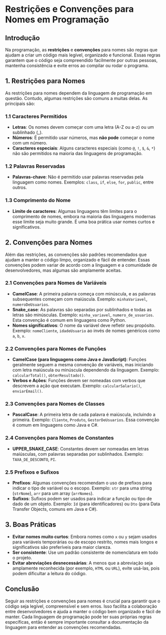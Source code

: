 # Restrições e Convenções para Nomes em Programação

## Introdução
Na programação, as **restrições** e **convenções** para nomes são regras que ajudam a criar um código mais legível, organizado e funcional. Essas regras garantem que o código seja compreendido facilmente por outras pessoas, mantenha consistência e evite erros ao compilar ou rodar o programa.

## 1. Restrições para Nomes

As restrições para nomes dependem da linguagem de programação em questão. Contudo, algumas restrições são comuns a muitas delas. As principais são:

### 1.1 Caracteres Permitidos
- **Letras**: Os nomes devem começar com uma letra (A-Z ou a-z) ou um sublinhado (_).
- **Números**: É permitido usar números, mas **não pode** começar o nome com um número.
- **Caracteres especiais**: Alguns caracteres especiais (como `@`, `!`, `$`, `&`, `*`) não são permitidos na maioria das linguagens de programação.

### 1.2 Palavras Reservadas
- **Palavras-chave**: Não é permitido usar palavras reservadas pela linguagem como nomes. Exemplos: `class`, `if`, `else`, `for`, `public`, entre outros.

### 1.3 Comprimento do Nome
- **Limite de caracteres**: Algumas linguagens têm limites para o comprimento de nomes, embora na maioria das linguagens modernas esse limite seja muito grande. É uma boa prática usar nomes curtos e significativos.

## 2. Convenções para Nomes

Além das restrições, as convenções são padrões recomendados que ajudam a manter o código limpo, organizado e fácil de entender. Essas convenções podem variar de acordo com a linguagem e a comunidade de desenvolvedores, mas algumas são amplamente aceitas.

### 2.1 Convenções para Nomes de Variáveis
- **CamelCase**: A primeira palavra começa com minúscula, e as palavras subsequentes começam com maiúscula. Exemplo: `minhaVariavel`, `numeroDeUsuarios`.
- **Snake_case**: As palavras são separadas por sublinhados e todas as letras são minúsculas. Exemplo: `minha_variavel`, `numero_de_usuarios`. Esta convenção é comum em linguagens como Python.
- **Nomes significativos**: O nome da variável deve refletir seu propósito. Exemplo: `nomeCliente`, `idadeUsuario` ao invés de nomes genéricos como `a`, `b`, `x`.

### 2.2 Convenções para Nomes de Funções
- **CamelCase (para linguagens como Java e JavaScript)**: Funções geralmente seguem a mesma convenção de variáveis, mas iniciando com letra maiúscula ou minúscula dependendo da linguagem. Exemplo: `calcularTotal()`, `obterResultado()`.
- **Verbos e Ações**: Funções devem ser nomeadas com verbos que descrevem a ação que executam. Exemplo: `calcularSalario()`, `enviarEmail()`.

### 2.3 Convenções para Nomes de Classes
- **PascalCase**: A primeira letra de cada palavra é maiúscula, incluindo a primeira. Exemplo: `Cliente`, `Produto`, `GestorDeUsuarios`. Essa convenção é comum em linguagens como Java e C#.

### 2.4 Convenções para Nomes de Constantes
- **UPPER_SNAKE_CASE**: Constantes devem ser nomeadas em letras maiúsculas, com palavras separadas por sublinhados. Exemplo: `TAXA_DE_DESCONTO`, `PI`.

### 2.5 Prefixos e Sufixos
- **Prefixos**: Algumas convenções recomendam o uso de prefixos para indicar o tipo de variável ou o escopo. Exemplo: `str` para uma string (`strNome`), `arr` para um array (`arrNomes`).
- **Sufixos**: Sufixos podem ser usados para indicar a função ou tipo de dado de um objeto. Exemplo: `Id` (para identificadores) ou `Dto` (para Data Transfer Objects, comuns em Java e C#).

## 3. Boas Práticas
- **Evitar nomes muito curtos**: Embora nomes como `x` ou `y` sejam usados para variáveis temporárias ou de escopo restrito, nomes mais longos e significativos são preferíveis para maior clareza.
- **Ser consistente**: Use um padrão consistente de nomenclatura em todo o projeto.
- **Evitar abreviações desnecessárias**: A menos que a abreviação seja amplamente reconhecida (por exemplo, `HTML` ou `URL`), evite usá-las, pois podem dificultar a leitura do código.

## Conclusão
Seguir as restrições e convenções para nomes é crucial para garantir que o código seja legível, compreensível e sem erros. Isso facilita a colaboração entre desenvolvedores e ajuda a manter o código bem organizado e fácil de manter. Cada linguagem de programação pode ter suas próprias regras específicas, então é sempre importante consultar a documentação da linguagem para entender as convenções recomendadas.

